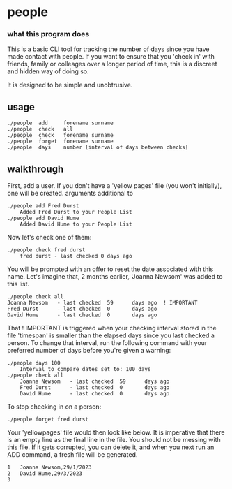 # people
### what this program does
This is a basic CLI tool for tracking the number of days since you have made contact with people. If you want to ensure that you 'check in' with friends, family or colleages over a longer period of time, this is a discreet and hidden way of doing so.

It is designed to be simple and unobtrusive. 

## usage
```
./people  add     forename surname
./people  check   all
./people  check   forename surname
./people  forget  forename surname
./people  days    number [interval of days between checks]
```
## walkthrough
First, add a user. If you don't have a 'yellow pages' file (you won't initially), one will be created. arguments additional to 
```
./people add Fred Durst 
    Added Fred Durst to your People List
./people add David Hume
    Added David Hume to your People List
```
Now let's check one of them:
```
./people check fred durst
    fred durst - last checked 0 days ago
```
You will be prompted with an offer to reset the date associated with this name.  Let's imagine that, 2 months earlier, 'Joanna Newsom' was added to this list.

```       
./people check all
Joanna Newsom   - last checked  59      days ago  ! IMPORTANT
Fred Durst      - last checked  0       days ago
David Hume      - last checked  0       days ago
```
That ! IMPORTANT is triggered when your checking interval stored in the file 'timespan' is smaller than the elapsed days since you last checked a person. To change that interval, run the following command with your preferred number of days before you're given a warning:

```
./people days 100                 
    Interval to compare dates set to: 100 days 
./people check all        
    Joanna Newsom   - last checked  59      days ago
    Fred Durst      - last checked  0       days ago
    David Hume      - last checked  0       days ago
```

To stop checking in on a person:
```
./people forget fred durst
```
Your 'yellowpages' file would then look like below. It is imperative that there is an empty line as the final line in the file. You should not be messing with this file. If it gets corrupted, you can delete it, and when you next run an ADD command, a fresh file will be generated.
```
1   Joanna Newsom,29/1/2023
2   David Hume,29/3/2023
3      
```
